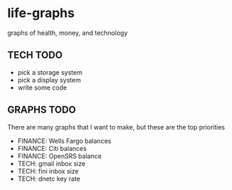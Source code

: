 life-graphs
===========

graphs of health, money, and technology


TECH TODO
---------

* pick a storage system
* pick a display system
* write some code

GRAPHS TODO
-----------

There are many graphs that I want to make, but these are the top priorities

* FINANCE: Wells Fargo balances
* FINANCE: Citi balances
* FINANCE: OpenSRS balance
* TECH: gmail inbox size
* TECH: fini inbox size
* TECH: dnetc key rate
